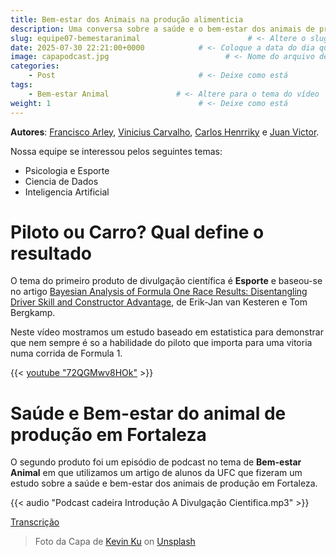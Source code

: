 ```yaml
---
title: Bem-estar dos Animais na produção alimenticia                    # <- Altere o título
description: Uma conversa sobre a saúde e o bem-estar dos animais de produção alimenticia em Fortaleza, usamos um artigo de base para a nossa conversa e criação do nosso podcast  # <- Altere a descrição
slug: equipe07-bemestaranimal                        # <- Altere o slug com equipeXX-temaprincipal
date: 2025-07-30 22:21:00+0000            # <- Coloque a data do dia que inseriu o conteúdo         
image: capapodcast.jpg                          # <- Nome do arquivo de imagem com a capa (adicione à pasta) 
categories:
    - Post                                # <- Deixe como está
tags:
    - Bem-estar Animal               # <- Altere para o tema do vídeo
weight: 1                                 # <- Deixe como está
---
```


**Autores**: [Francisco Arley](contatofcarley@gmail.com), [Vinicius Carvalho](viniciuscarvalholima.27@gmail.com), [Carlos Henrriky](carloshenrriky@alu.ufc.br) e [Juan Victor](juanvictor@alu.ufc.br). 

Nossa equipe se interessou pelos seguintes temas:

 - Psicologia e Esporte
 - Ciencia de Dados
 - Inteligencia Artificial
  
# Piloto ou Carro? Qual define o resultado

O tema do primeiro produto de divulgação científica é **Esporte** e baseou-se no artigo [Bayesian Analysis of Formula One Race Results:
Disentangling Driver Skill and Constructor Advantage](
https://doi.org/10.1515/jqas-2022-0021), de Erik-Jan van Kesteren e Tom Bergkamp.

Neste vídeo mostramos um estudo baseado em estatistica para demonstrar que nem sempre é so a habilidade do piloto que importa para uma vitoria numa corrida de Formula 1.

{{< [youtube "72QGMwv8HOk"](https://www.youtube.com/watch?v=RMtM7solA8c&authuser=2) >}}

# Saúde e Bem-estar do animal de produção em Fortaleza
O segundo produto foi um episódio de podcast no tema de **Bem-estar Animal** em que utilizamos um artigo de alunos da UFC que fizeram um estudo sobre a saúde e bem-estar dos animais de produção em Fortaleza.


{{< audio "Podcast cadeira Introdução A Divulgação Cientifica.mp3" >}}

[Transcrição](transcript.txt)

> Foto da Capa de [Kevin Ku](https://unsplash.com/@ikukevk) on [Unsplash](https://unsplash.com/)
